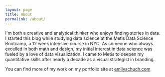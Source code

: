 ```yaml
---
layout: page
title: About
permalink: /about/
---
```


I'm both a creative and analytical thinker who enjoys finding stories in data. I started this blog while studying data science at the Metis Data Science Bootcamp, a 12 week intensive course in NYC. As someone who always excelled in both math and design, my initial interest in data science was fueled by a love of data visualization. I came to Metis to deepen my quantitative skills after nearly a decade as a visual strategist in branding.

You can find more of my work on my portfolio site at [emilyschuch.com](http://www.emilyschuch.com/)
